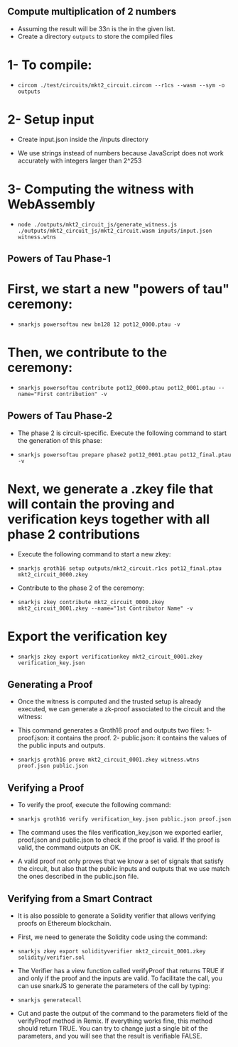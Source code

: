 ## Compute multiplication of 2 numbers

- Assuming the result will be 33n is the in the given list.
- Create a directory `outputs` to store the compiled files

# 1- To compile:

- `circom ./test/circuits/mkt2_circuit.circom --r1cs --wasm --sym -o outputs`

# 2- Setup input

- Create input.json inside the /inputs directory 

- We use strings instead of numbers because JavaScript does not work accurately with integers larger than 2^253

# 3- Computing the witness with WebAssembly

- `node ./outputs/mkt2_circuit_js/generate_witness.js ./outputs/mkt2_circuit_js/mkt2_circuit.wasm inputs/input.json witness.wtns`

## Powers of Tau Phase-1

# First, we start a new "powers of tau" ceremony:

- `snarkjs powersoftau new bn128 12 pot12_0000.ptau -v`

# Then, we contribute to the ceremony:

- `snarkjs powersoftau contribute pot12_0000.ptau pot12_0001.ptau --name="First contribution" -v`

## Powers of Tau Phase-2

- The phase 2 is circuit-specific. Execute the following command to start the generation of this phase:

- `snarkjs powersoftau prepare phase2 pot12_0001.ptau pot12_final.ptau -v`

# Next, we generate a .zkey file that will contain the proving and verification keys together with all phase 2 contributions

- Execute the following command to start a new zkey:
- `snarkjs groth16 setup outputs/mkt2_circuit.r1cs pot12_final.ptau mkt2_circuit_0000.zkey`

- Contribute to the phase 2 of the ceremony:
- `snarkjs zkey contribute mkt2_circuit_0000.zkey mkt2_circuit_0001.zkey --name="1st Contributor Name" -v`

# Export the verification key

- `snarkjs zkey export verificationkey mkt2_circuit_0001.zkey verification_key.json`

## Generating a Proof

- Once the witness is computed and the trusted setup is already executed, we can generate a zk-proof associated to the circuit and the witness:
- This command generates a Groth16 proof and outputs two files:
  1- proof.json: it contains the proof.
  2- public.json: it contains the values of the public inputs and outputs.

- `snarkjs groth16 prove mkt2_circuit_0001.zkey witness.wtns proof.json public.json`

## Verifying a Proof

- To verify the proof, execute the following command:
- `snarkjs groth16 verify verification_key.json public.json proof.json`

- The command uses the files verification_key.json we exported earlier, proof.json and public.json to check if the proof is valid. If the proof is valid, the command outputs an OK.
- A valid proof not only proves that we know a set of signals that satisfy the circuit, but also that the public inputs and outputs that we use match the ones described in the public.json file.

## Verifying from a Smart Contract

- It is also possible to generate a Solidity verifier that allows verifying proofs on Ethereum blockchain.

- First, we need to generate the Solidity code using the command:
- `snarkjs zkey export solidityverifier mkt2_circuit_0001.zkey solidity/verifier.sol`

- The Verifier has a view function called verifyProof that returns TRUE if and only if the proof and the inputs are valid. To facilitate the call, you can use snarkJS to generate the parameters of the call by typing:

- `snarkjs generatecall`

- Cut and paste the output of the command to the parameters field of the verifyProof method in Remix. If everything works fine, this method should return TRUE. You can try to change just a single bit of the parameters, and you will see that the result is verifiable FALSE.

